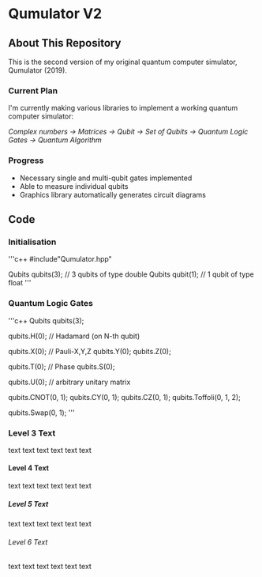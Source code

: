 # Qumulator V2

## About This Repository
This is the second version of my original quantum computer simulator, Qumulator (2019).

### Current Plan
I'm currently making various libraries to implement a working quantum computer simulator:

_Complex numbers -> Matrices -> Qubit -> Set of Qubits -> Quantum Logic Gates -> Quantum Algorithm_

### Progress
* Necessary single and multi-qubit gates implemented
* Able to measure individual qubits
* Graphics library automatically generates circuit diagrams


## Code

### Initialisation

'''c++
#include"Qumulator.hpp"

Qubits<double> qubits(3); // 3 qubits of type double
Qubits<float> qubit(1); // 1 qubit of type float
'''

### Quantum Logic Gates

'''c++
Qubits<double> qubits(3);

qubits.H(0); // Hadamard (on N-th qubit)

qubits.X(0); // Pauli-X,Y,Z
qubits.Y(0);
qubits.Z(0);

qubits.T(0); // Phase
qubits.S(0);

qubits.U(0); // arbitrary unitary matrix

qubits.CNOT(0, 1);
qubits.CY(0, 1);
qubits.CZ(0, 1);
qubits.Toffoli(0, 1, 2);

qubits.Swap(0, 1);
'''

### Level 3 Text
text text text
text text text

#### Level 4 Text
text text text
text text text

##### Level 5 Text
text text text
text text text

###### Level 6 Text
text text text
text text text
